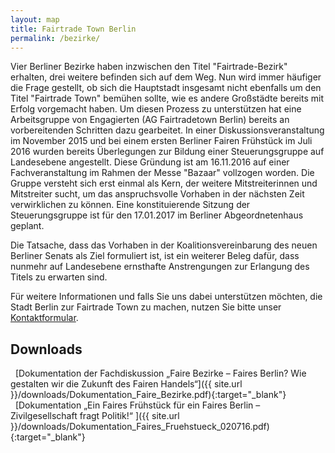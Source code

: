 ```yaml
---
layout: map
title: Fairtrade Town Berlin
permalink: /bezirke/
---
```


Vier Berliner Bezirke haben inzwischen den Titel "Fairtrade-Bezirk" erhalten, drei weitere befinden sich auf dem Weg. Nun wird immer häufiger die Frage gestellt, ob sich die Hauptstadt insgesamt nicht ebenfalls um den Titel "Fairtrade Town" bemühen sollte, wie es andere Großstädte bereits mit Erfolg vorgemacht haben. Um diesen Prozess zu unterstützen hat eine Arbeitsgruppe von Engagierten (AG Fairtradetown Berlin) bereits an vorbereitenden Schritten dazu gearbeitet. In einer Diskussionsveranstaltung im November 2015 und bei einem ersten Berliner Fairen Frühstück im Juli 2016 wurden bereits Überlegungen zur Bildung einer Steuerungsgruppe auf Landesebene angestellt. Diese Gründung ist am 16.11.2016 auf einer Fachveranstaltung im Rahmen der Messe "Bazaar" vollzogen worden. Die Gruppe versteht sich erst einmal als Kern, der weitere Mitstreiterinnen und Mitstreiter sucht, um das anspruchsvolle Vorhaben in der nächsten Zeit verwirklichen zu können. Eine konstituierende Sitzung der Steuerungsgruppe ist für den 17.01.2017 im Berliner Abgeordnetenhaus geplant. 

Die Tatsache, dass das Vorhaben in der Koalitionsvereinbarung des neuen Berliner Senats als Ziel formuliert ist, ist ein weiterer Beleg dafür, dass nunmehr auf Landesebene ernsthafte Anstrengungen zur Erlangung des Titels zu erwarten sind. 


Für weitere Informationen und falls Sie uns dabei unterstützen möchten, die Stadt Berlin zur Fairtrade Town zu machen, nutzen Sie bitte unser [Kontaktformular]({{site.baseurl}}/kontakt).

## Downloads
<i class='fa fa-download fa-fw'></i>&nbsp;&nbsp;[Dokumentation der Fachdiskussion „Faire Bezirke – Faires Berlin? Wie
gestalten wir die Zukunft des Fairen Handels“]({{ site.url }}/downloads/Dokumentation_Faire_Bezirke.pdf){:target="_blank"}<br />
<i class='fa fa-download fa-fw'></i>&nbsp;&nbsp;[Dokumentation „Ein Faires Frühstück für ein Faires Berlin –
Zivilgesellschaft fragt Politik!“ ]({{ site.url }}/downloads/Dokumentation_Faires_Fruehstueck_020716.pdf){:target="_blank"}



